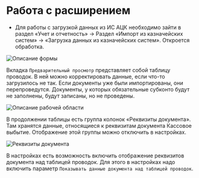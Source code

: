 # Работа с расширением

* Для работы с загрузкой данных из ИС АЦК необходимо зайти в раздел «Учет и отчетность» → Раздел «Импорт из казначейских систем» → «Загрузка данных из казначейских систем». Откроется обработка.

![Описание формы](https://sorokinltd.github.io/import-from-treasury-systems-doc.github.io/docs/how-to-work/form-description.png)

Вкладка ``Предварительный просмотр`` представляет собой таблицу проводок. В ней можно корректировать данные, если что-то загрузилось не так. Если документы уже были импортированы, они перепроведутся. Документы, у которых обязательные субконто будут не заполнены, будут записаны, но не проведены.

![Описание рабочей области](https://sorokinltd.github.io/import-from-treasury-systems-doc.github.io/docs/how-to-work/main-region.png)

В продолжении таблицы есть группа колонок «Реквизиты документа». Там хранятся данные, относящиеся к реквизитам документа Кассовое выбытие. Отображение этой группы можно отключить в настройках.

![Реквизиты документа](https://sorokinltd.github.io/import-from-treasury-systems-doc.github.io/docs/how-to-work/doc-attrs.png)

В настройках есть возможность включить отображение реквизитов документа над таблицей проводок. Для этого в настройках надо включить параметр ``Показывать данные документа над таблицей проводок``. 